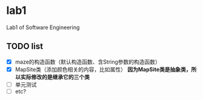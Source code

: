 # lab1
Lab1 of Software Engineering

## TODO list
- [x] maze的构造函数（默认构造函数、含String参数的构造函数）
- [x] MapSite类（添加颜色相关的内容，比如属性） **因为MapSite类是抽象类，所以实际修改的是继承它的三个类**
- [ ] 单元测试
- [ ] etc?
